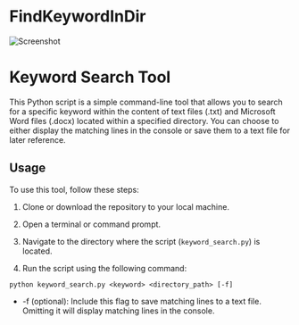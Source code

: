 # FindKeywordInDir
![Screenshot](https://github.com/asher-epstein-42/FindKeywordInDir/assets/110289469/dd7345a1-1ea9-4bc4-a7c6-db5c5e1a4e78)
# Keyword Search Tool

This Python script is a simple command-line tool that allows you to search for a specific keyword within the content of text files (.txt) and Microsoft Word files (.docx) located within a specified directory. You can choose to either display the matching lines in the console or save them to a text file for later reference.


## Usage

To use this tool, follow these steps:

1. Clone or download the repository to your local machine.

2. Open a terminal or command prompt.

3. Navigate to the directory where the script (`keyword_search.py`) is located.

4. Run the script using the following command:

```shell
python keyword_search.py <keyword> <directory_path> [-f]
```
- -f (optional): Include this flag to save matching lines to a text file. Omitting it will display matching lines in the console.
